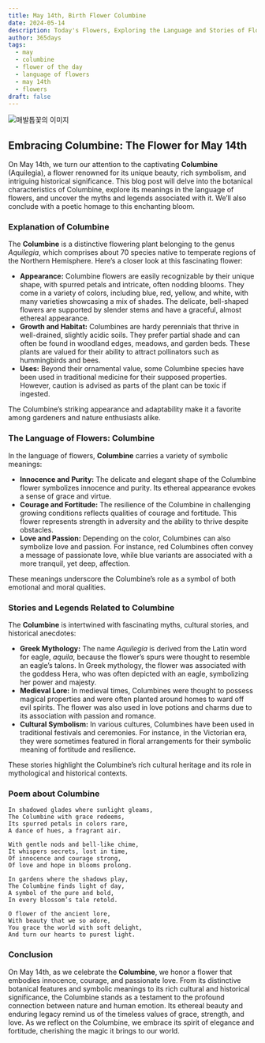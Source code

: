 ```yaml
---
title: May 14th, Birth Flower Columbine
date: 2024-05-14
description: Today's Flowers, Exploring the Language and Stories of Flowers Columbine
author: 365days
tags:
  - may
  - columbine
  - flower of the day
  - language of flowers
  - may 14th
  - flowers
draft: false
---
```


![매발톱꽃의 이미지](https://cdn.pixabay.com/photo/2017/08/04/00/05/columbine-2578719_960_720.jpg#center)

## Embracing Columbine: The Flower for May 14th

On May 14th, we turn our attention to the captivating **Columbine** (Aquilegia), a flower renowned for its unique beauty, rich symbolism, and intriguing historical significance. This blog post will delve into the botanical characteristics of Columbine, explore its meanings in the language of flowers, and uncover the myths and legends associated with it. We’ll also conclude with a poetic homage to this enchanting bloom.

### Explanation of Columbine

The **Columbine** is a distinctive flowering plant belonging to the genus *Aquilegia*, which comprises about 70 species native to temperate regions of the Northern Hemisphere. Here’s a closer look at this fascinating flower:

- **Appearance:** Columbine flowers are easily recognizable by their unique shape, with spurred petals and intricate, often nodding blooms. They come in a variety of colors, including blue, red, yellow, and white, with many varieties showcasing a mix of shades. The delicate, bell-shaped flowers are supported by slender stems and have a graceful, almost ethereal appearance.
- **Growth and Habitat:** Columbines are hardy perennials that thrive in well-drained, slightly acidic soils. They prefer partial shade and can often be found in woodland edges, meadows, and garden beds. These plants are valued for their ability to attract pollinators such as hummingbirds and bees.
- **Uses:** Beyond their ornamental value, some Columbine species have been used in traditional medicine for their supposed properties. However, caution is advised as parts of the plant can be toxic if ingested.

The Columbine’s striking appearance and adaptability make it a favorite among gardeners and nature enthusiasts alike.

### The Language of Flowers: Columbine

In the language of flowers, **Columbine** carries a variety of symbolic meanings:

- **Innocence and Purity:** The delicate and elegant shape of the Columbine flower symbolizes innocence and purity. Its ethereal appearance evokes a sense of grace and virtue.
- **Courage and Fortitude:** The resilience of the Columbine in challenging growing conditions reflects qualities of courage and fortitude. This flower represents strength in adversity and the ability to thrive despite obstacles.
- **Love and Passion:** Depending on the color, Columbines can also symbolize love and passion. For instance, red Columbines often convey a message of passionate love, while blue variants are associated with a more tranquil, yet deep, affection.

These meanings underscore the Columbine’s role as a symbol of both emotional and moral qualities.

### Stories and Legends Related to Columbine

The **Columbine** is intertwined with fascinating myths, cultural stories, and historical anecdotes:

- **Greek Mythology:** The name *Aquilegia* is derived from the Latin word for eagle, *aquila*, because the flower’s spurs were thought to resemble an eagle’s talons. In Greek mythology, the flower was associated with the goddess Hera, who was often depicted with an eagle, symbolizing her power and majesty.
- **Medieval Lore:** In medieval times, Columbines were thought to possess magical properties and were often planted around homes to ward off evil spirits. The flower was also used in love potions and charms due to its association with passion and romance.
- **Cultural Symbolism:** In various cultures, Columbines have been used in traditional festivals and ceremonies. For instance, in the Victorian era, they were sometimes featured in floral arrangements for their symbolic meaning of fortitude and resilience.

These stories highlight the Columbine’s rich cultural heritage and its role in mythological and historical contexts.

### Poem about Columbine

	In shadowed glades where sunlight gleams,
	The Columbine with grace redeems,
	Its spurred petals in colors rare,
	A dance of hues, a fragrant air.
	
	With gentle nods and bell-like chime,
	It whispers secrets, lost in time,
	Of innocence and courage strong,
	Of love and hope in blooms prolong.
	
	In gardens where the shadows play,
	The Columbine finds light of day,
	A symbol of the pure and bold,
	In every blossom’s tale retold.
	
	O flower of the ancient lore,
	With beauty that we so adore,
	You grace the world with soft delight,
	And turn our hearts to purest light.

### Conclusion

On May 14th, as we celebrate the **Columbine**, we honor a flower that embodies innocence, courage, and passionate love. From its distinctive botanical features and symbolic meanings to its rich cultural and historical significance, the Columbine stands as a testament to the profound connection between nature and human emotion. Its ethereal beauty and enduring legacy remind us of the timeless values of grace, strength, and love. As we reflect on the Columbine, we embrace its spirit of elegance and fortitude, cherishing the magic it brings to our world.